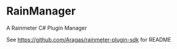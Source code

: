 # RainManager
A Rainmeter C# Plugin Manager

See https://github.com/Aragas/rainmeter-plugin-sdk for README
